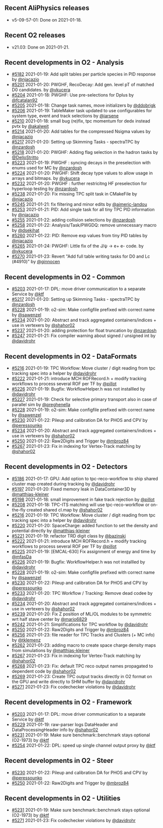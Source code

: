 ## Recent AliPhysics releases
- v5-09-57-01: Done on 2021-01-18.
## Recent O2 releases
- v21.03: Done on 2021-01-21.
## Recent developments in O2 - Analysis
- [#5182](https://github.com/AliceO2Group/AliceO2/pull/5182) 2021-01-19: Add split tables per particle species in PID response by [@njacazio](https://github.com/njacazio)
- [#5201](https://github.com/AliceO2Group/AliceO2/pull/5201) 2021-01-20: PWGHF, RecoDecay: Add gen. level pT of matched D0 candidates. by [@vkucera](https://github.com/vkucera)
- [#5204](https://github.com/AliceO2Group/AliceO2/pull/5204) 2021-01-18: PWGHF: Use pre-selections for Dplus by [@fcatalan92](https://github.com/fcatalan92)
- [#5205](https://github.com/AliceO2Group/AliceO2/pull/5205) 2021-01-18: Change task names, move initializers by [@ddobrigk](https://github.com/ddobrigk)
- [#5206](https://github.com/AliceO2Group/AliceO2/pull/5206) 2021-01-19: TableMaker task updated to use configurables for system type, event and track selections by [@iarsene](https://github.com/iarsene)
- [#5210](https://github.com/AliceO2Group/AliceO2/pull/5210) 2021-01-18: small bug (re)fix, tpc momentum for dedx instead pvtx by [@akalweit](https://github.com/akalweit)
- [#5214](https://github.com/AliceO2Group/AliceO2/pull/5214) 2021-01-20: Add tables for the compressed Nsigma values by [@njacazio](https://github.com/njacazio)
- [#5217](https://github.com/AliceO2Group/AliceO2/pull/5217) 2021-01-20: Setting up Skimming Tasks - spectraTPC by [@nzardosh](https://github.com/nzardosh)
- [#5218](https://github.com/AliceO2Group/AliceO2/pull/5218) 2021-01-20: PWGHF: Adding flag selection in the hadron tasks by [@DelloStritto](https://github.com/DelloStritto)
- [#5223](https://github.com/AliceO2Group/AliceO2/pull/5223) 2021-01-19: PWGHF : syncing decays in the preselection with enums used for MC by [@nzardosh](https://github.com/nzardosh)
- [#5224](https://github.com/AliceO2Group/AliceO2/pull/5224) 2021-01-20: PWGHF: Shift decay type values to allow usage in arrays and bitmaps. by [@vkucera](https://github.com/vkucera)
- [#5232](https://github.com/AliceO2Group/AliceO2/pull/5232) 2021-01-20: PWGHF : further restricitng HF preselection for hyperloop testing by [@nzardosh](https://github.com/nzardosh)
- [#5238](https://github.com/AliceO2Group/AliceO2/pull/5238) 2021-01-20: Fix missing TPC split task in CMakeFile by [@njacazio](https://github.com/njacazio)
- [#5245](https://github.com/AliceO2Group/AliceO2/pull/5245) 2021-01-21: fix filtering and minor edits by [@aimeric-landou](https://github.com/aimeric-landou)
- [#5253](https://github.com/AliceO2Group/AliceO2/pull/5253) 2021-01-21: PID: Add single task for all tiny TPC PID information by [@njacazio](https://github.com/njacazio)
- [#5255](https://github.com/AliceO2Group/AliceO2/pull/5255) 2021-01-22: adding collision selections by [@nzardosh](https://github.com/nzardosh)
- [#5258](https://github.com/AliceO2Group/AliceO2/pull/5258) 2021-01-22: Analysis/Task/PWGDQ: remove unnecessary macro by [@dsekihat](https://github.com/dsekihat)
- [#5260](https://github.com/AliceO2Group/AliceO2/pull/5260) 2021-01-22: PID: Remove exp values from tiny PID tables by [@njacazio](https://github.com/njacazio)
- [#5265](https://github.com/AliceO2Group/AliceO2/pull/5265) 2021-01-24: PWGHF: Little fix of the J/ψ → e+ e- code. by [@vkucera](https://github.com/vkucera)
- [#5270](https://github.com/AliceO2Group/AliceO2/pull/5270) 2021-01-23: Revert "Add full table writing tasks for D0 and Lc (#4910)" by [@ginnocen](https://github.com/ginnocen)
## Recent developments in O2 - Common
- [#5203](https://github.com/AliceO2Group/AliceO2/pull/5203) 2021-01-17: DPL: move driver communication to a separate Service by [@ktf](https://github.com/ktf)
- [#5217](https://github.com/AliceO2Group/AliceO2/pull/5217) 2021-01-20: Setting up Skimming Tasks - spectraTPC by [@nzardosh](https://github.com/nzardosh)
- [#5228](https://github.com/AliceO2Group/AliceO2/pull/5228) 2021-01-19: o2-sim: Make configfile prefixed with correct name by [@sawenzel](https://github.com/sawenzel)
- [#5234](https://github.com/AliceO2Group/AliceO2/pull/5234) 2021-01-20: Abstract and track aggregated containers/indices + use in vertexers by [@shahor02](https://github.com/shahor02)
- [#5237](https://github.com/AliceO2Group/AliceO2/pull/5237) 2021-01-20: adding protection for float truncation by [@nzardosh](https://github.com/nzardosh)
- [#5247](https://github.com/AliceO2Group/AliceO2/pull/5247) 2021-01-21: Fix compiler warning about signed / unsigned int by [@davidrohr](https://github.com/davidrohr)
## Recent developments in O2 - DataFormats
- [#5216](https://github.com/AliceO2Group/AliceO2/pull/5216) 2021-01-19: TPC Workflow: Move cluster / digit reading from tpc tracking spec into a helper by [@davidrohr](https://github.com/davidrohr)
- [#5222](https://github.com/AliceO2Group/AliceO2/pull/5222) 2021-01-21: introduce MCH ROFRecord.h + modify tracking workflows to process several ROF per TF by [@pillot](https://github.com/pillot)
- [#5226](https://github.com/AliceO2Group/AliceO2/pull/5226) 2021-01-19: Bugfix: WorkflowHelper.h was not installled by [@davidrohr](https://github.com/davidrohr)
- [#5227](https://github.com/AliceO2Group/AliceO2/pull/5227) 2021-01-19: Check for selective primary transport also in case of parallel sim by [@preghenella](https://github.com/preghenella)
- [#5228](https://github.com/AliceO2Group/AliceO2/pull/5228) 2021-01-19: o2-sim: Make configfile prefixed with correct name by [@sawenzel](https://github.com/sawenzel)
- [#5230](https://github.com/AliceO2Group/AliceO2/pull/5230) 2021-01-22: Pileup and calibration DA for PHOS and CPV by [@peressounko](https://github.com/peressounko)
- [#5234](https://github.com/AliceO2Group/AliceO2/pull/5234) 2021-01-20: Abstract and track aggregated containers/indices + use in vertexers by [@shahor02](https://github.com/shahor02)
- [#5250](https://github.com/AliceO2Group/AliceO2/pull/5250) 2021-01-22: Raw2Digits and Trigger by [@mbroz84](https://github.com/mbroz84)
- [#5267](https://github.com/AliceO2Group/AliceO2/pull/5267) 2021-01-23: Fix in indexing for Vertex-Track matching by [@shahor02](https://github.com/shahor02)
## Recent developments in O2 - Detectors
- [#5186](https://github.com/AliceO2Group/AliceO2/pull/5186) 2021-01-17: GPU: Add option to tpc-reco-workflow to ship shared cluster map created during tracking by [@davidrohr](https://github.com/davidrohr)
- [#5197](https://github.com/AliceO2Group/AliceO2/pull/5197) 2021-01-20: Fixed memory leak in DataContainer3D by [@matthias-kleiner](https://github.com/matthias-kleiner)
- [#5198](https://github.com/AliceO2Group/AliceO2/pull/5198) 2021-01-18: small improvement in fake track rejection by [@pillot](https://github.com/pillot)
- [#5208](https://github.com/AliceO2Group/AliceO2/pull/5208) 2021-01-18: TPC-ITS matching will use tpc-reco-workflow or on-the-fly created shared cl.map  by [@shahor02](https://github.com/shahor02)
- [#5216](https://github.com/AliceO2Group/AliceO2/pull/5216) 2021-01-19: TPC Workflow: Move cluster / digit reading from tpc tracking spec into a helper by [@davidrohr](https://github.com/davidrohr)
- [#5220](https://github.com/AliceO2Group/AliceO2/pull/5220) 2021-01-20: SpaceCharge: added function to set the density and potential directly by [@matthias-kleiner](https://github.com/matthias-kleiner)
- [#5221](https://github.com/AliceO2Group/AliceO2/pull/5221) 2021-01-19: refactor TRD digit class by [@bazinski](https://github.com/bazinski)
- [#5222](https://github.com/AliceO2Group/AliceO2/pull/5222) 2021-01-21: introduce MCH ROFRecord.h + modify tracking workflows to process several ROF per TF by [@pillot](https://github.com/pillot)
- [#5225](https://github.com/AliceO2Group/AliceO2/pull/5225) 2021-01-19: [EMCAL-630] Fix assignment of energy and time by [@mfasDa](https://github.com/mfasDa)
- [#5226](https://github.com/AliceO2Group/AliceO2/pull/5226) 2021-01-19: Bugfix: WorkflowHelper.h was not installled by [@davidrohr](https://github.com/davidrohr)
- [#5228](https://github.com/AliceO2Group/AliceO2/pull/5228) 2021-01-19: o2-sim: Make configfile prefixed with correct name by [@sawenzel](https://github.com/sawenzel)
- [#5230](https://github.com/AliceO2Group/AliceO2/pull/5230) 2021-01-22: Pileup and calibration DA for PHOS and CPV by [@peressounko](https://github.com/peressounko)
- [#5233](https://github.com/AliceO2Group/AliceO2/pull/5233) 2021-01-20: TPC Workflow / Tracking: Remove dead codee by [@davidrohr](https://github.com/davidrohr)
- [#5234](https://github.com/AliceO2Group/AliceO2/pull/5234) 2021-01-20: Abstract and track aggregated containers/indices + use in vertexers by [@shahor02](https://github.com/shahor02)
- [#5239](https://github.com/AliceO2Group/AliceO2/pull/5239) 2021-01-20: Fix Z position of ML/OL modules to be symmetric wrt half stave center by [@mario6829](https://github.com/mario6829)
- [#5242](https://github.com/AliceO2Group/AliceO2/pull/5242) 2021-01-21: Simplifications for TPC workflow by [@davidrohr](https://github.com/davidrohr)
- [#5250](https://github.com/AliceO2Group/AliceO2/pull/5250) 2021-01-22: Raw2Digits and Trigger by [@mbroz84](https://github.com/mbroz84)
- [#5256](https://github.com/AliceO2Group/AliceO2/pull/5256) 2021-01-23: file reader for TPC Tracks and Clusters (+ MC info) by [@tklemenz](https://github.com/tklemenz)
- [#5262](https://github.com/AliceO2Group/AliceO2/pull/5262) 2021-01-23: adding macro to create space charge density maps from simulations by [@matthias-kleiner](https://github.com/matthias-kleiner)
- [#5267](https://github.com/AliceO2Group/AliceO2/pull/5267) 2021-01-23: Fix in indexing for Vertex-Track matching by [@shahor02](https://github.com/shahor02)
- [#5268](https://github.com/AliceO2Group/AliceO2/pull/5268) 2021-01-23: Fix: default TPC reco output names propagated to dependent code by [@shahor02](https://github.com/shahor02)
- [#5269](https://github.com/AliceO2Group/AliceO2/pull/5269) 2021-01-23: Create TPC output tracks directly in O2 format on the GPU and write directly to SHM buffer by [@davidrohr](https://github.com/davidrohr)
- [#5271](https://github.com/AliceO2Group/AliceO2/pull/5271) 2021-01-23: Fix codechecker violations by [@davidrohr](https://github.com/davidrohr)
## Recent developments in O2 - Framework
- [#5203](https://github.com/AliceO2Group/AliceO2/pull/5203) 2021-01-17: DPL: move driver communication to a separate Service by [@ktf](https://github.com/ktf)
- [#5229](https://github.com/AliceO2Group/AliceO2/pull/5229) 2021-01-19: raw-parser logs DataHeader and DataProcessingHeader info by [@shahor02](https://github.com/shahor02)
- [#5231](https://github.com/AliceO2Group/AliceO2/pull/5231) 2021-01-19: Make sure benchmark::benchmark stays optional (O2-1973) by [@ktf](https://github.com/ktf)
- [#5254](https://github.com/AliceO2Group/AliceO2/pull/5254) 2021-01-22: DPL: speed up single channel output proxy by [@ktf](https://github.com/ktf)
## Recent developments in O2 - Steer
- [#5230](https://github.com/AliceO2Group/AliceO2/pull/5230) 2021-01-22: Pileup and calibration DA for PHOS and CPV by [@peressounko](https://github.com/peressounko)
- [#5250](https://github.com/AliceO2Group/AliceO2/pull/5250) 2021-01-22: Raw2Digits and Trigger by [@mbroz84](https://github.com/mbroz84)
## Recent developments in O2 - Utilities
- [#5231](https://github.com/AliceO2Group/AliceO2/pull/5231) 2021-01-19: Make sure benchmark::benchmark stays optional (O2-1973) by [@ktf](https://github.com/ktf)
- [#5271](https://github.com/AliceO2Group/AliceO2/pull/5271) 2021-01-23: Fix codechecker violations by [@davidrohr](https://github.com/davidrohr)
